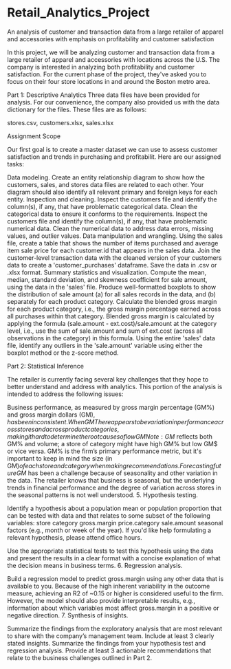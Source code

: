 # Retail_Analytics_Project
An analysis of customer and transaction data from a large retailer of apparel and accessories with emphasis on profitability and customer satisfaction

In this project, we will be analyzing customer and transaction data from a large retailer of apparel and accessories with locations across the U.S. The company is interested in analyzing both profitability and customer satisfaction. For the current phase of the project, they've asked you to focus on their four store locations in and around the Boston metro area.

 

Part 1:
 Descriptive Analytics
Three data files have been provided for analysis. For our convenience, the company also provided us with the data dictionary for the files. These files are as follows:

stores.csv, 
customers.xlsx, 
sales.xlsx


Assignment Scope

Our first goal is to create a master dataset we can use to assess customer satisfaction and trends in purchasing and profitabilit. Here are our assigned tasks:

Data modeling.
Create an entity relationship diagram to show how the customers, sales, and stores data files are related to each other. Your diagram should also identify all relevant primary and foreign keys for each entity.
Inspection and cleaning.
Inspect the customers file and identify the column(s), if any, that have problematic categorical data. Clean the categorical data to ensure it conforms to the requirements. 
Inspect the customers file and identify the column(s), if any, that have problematic numerical data. Clean the numerical data to address data errors, missing values, and outlier values.
Data manipulation and wrangling.
Using the sales file, create a table that shows the number of items purchased and average item sale price for each customer.id that appears in the sales data.
Join the customer-level transaction data with the cleaned version of your customers data to create a 'customer_purchases' dataframe. Save the data in .csv or .xlsx format.
Summary statistics and visualization.
Compute the mean, median, standard deviation, and skewness coefficient for sale amount, using the data in the 'sales' file.
Produce well-formatted boxplots to show the distribution of sale amount (a) for all sales records in the data, and (b) separately for each product category.
Calculate the blended gross margin for each product category, i.e., the gross margin percentage earned across all purchases within that category. Blended gross margin is calculated by applying the formula (sale.amount - ext.cost)/sale.amount at the category level, i.e., use the sum of sale.amount and sum of ext.cost (across all observations in the category) in this formula.
Using the entire 'sales' data file, identify any outliers in the 'sale.amount' variable using either the boxplot method or the z-score method. 
 

Part 2:
 Statistical Inference
 

The retailer is currently facing several key challenges that they hope to better understand and address with analytics. This portion of the analysis is intended to address the following issues:

Business performance, as measured by gross margin percentage (GM%) and gross margin dollars (GM$), has been inconsistent.
When GM% is low relative to the company's average, it indicates that items were discounted more than usual (likely because they were slow to sell).
There appears to be variation in performance across stores and across product categories, making it hard to determine the root causes of low GM%.
Note: GM$ reflects both GM% and volume; a store of category might have high GM% but low GM$ or vice versa. GM% is the firm’s primary performance metric, but it's important to keep in mind the size (in GM$) of each store and category when making recommendations.
Forecasting future GM$ has been a challenge because of seasonality and other variation in the data.
The retailer knows that business is seasonal, but the underlying trends in financial performance and the degree of variation across stores in the seasonal patterns is not well understood.
5. Hypothesis testing.

Identify a hypothesis about a population mean or population proportion that can be tested with data and that relates to some subset of the following variables:
store
category
gross.margin
price.category
sale.amount
seasonal factors (e.g., month or week of the year). If you'd like help formulating a relevant hypothesis, please attend office hours.

Use the appropriate statistical tests to test this hypothesis using the data and present the results in a clear format with a concise explanation of what the decision means in business terms.
6. Regression analysis. 

Build a regression model to predict gross.margin using any other data that is available to you. Because of the high inherent variability in the outcome measure, achieving an R2 of ~0.15 or higher is considered useful to the firm. However, the model should also provide interpretable results, e.g., information about which variables most affect gross.margin in a positive or negative direction.
7. Synthesis of insights.

Summarize the findings from the exploratory analysis that are most relevant to share with the company’s management team. Include at least 3 clearly stated insights.
Summarize the findings from your hypothesis test and regression analysis. Provide at least 3 actionable recommendations that relate to the business challenges outlined in Part 2.

